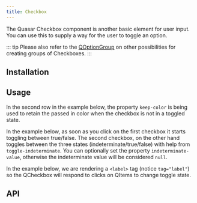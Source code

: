 ```yaml
---
title: Checkbox
---
```


The Quasar Checkbox component is another basic element for user input. You can use this to supply a way for the user to toggle an option.

::: tip
Please also refer to the [QOptionGroup](/vue-components/option-group) on other possibilities for creating groups of Checkboxes.
:::


## Installation
<doc-installation components="QCheckbox" />

## Usage
<doc-example title="Standard" file="QCheckbox/Standard" />

<doc-example title="Label" file="QCheckbox/Label" />

In the second row in the example below, the property `keep-color` is being used to retain the passed in color when the checkbox is not in a toggled state.

<doc-example title="Coloring" file="QCheckbox/Coloring" />

<doc-example title="Dense" file="QCheckbox/Dense" />

<doc-example title="On Dark Background" file="QCheckbox/OnDarkBackground" dark />

In the example below, as soon as you click on the first checkbox it starts toggling between true/false. The second checkbox, on the other hand toggles between the three states (indeterminate/true/false) with help from `toggle-indeterminate`. You can optionally set the property `indeterminate-value`, otherwise the indeterminate value will be considered `null`.
<doc-example title="Indeterminate State" file="QCheckbox/IndeterminateState" />

<doc-example title="Array as Model" file="QCheckbox/ArrayAsModel" />

<doc-example title="Custom Model Values" file="QCheckbox/CustomModel" />

In the example below, we are rendering a `<label>` tag (notice `tag="label"`) so the QCheckbox will respond to clicks on QItems to change toggle state.

<doc-example title="In a List" file="QCheckbox/InaList" />

<doc-example title="Disable" file="QCheckbox/Disable" />

## API
<doc-api file="QCheckbox" />
